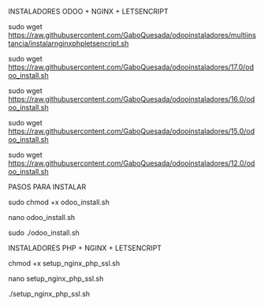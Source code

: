 INSTALADORES ODOO + NGINX + LETSENCRIPT

sudo wget https://raw.githubusercontent.com/GaboQuesada/odooinstaladores/multiinstancia/instalarnginxphpletsencript.sh

sudo wget https://raw.githubusercontent.com/GaboQuesada/odooinstaladores/17.0/odoo_install.sh

sudo wget https://raw.githubusercontent.com/GaboQuesada/odooinstaladores/16.0/odoo_install.sh

sudo wget https://raw.githubusercontent.com/GaboQuesada/odooinstaladores/15.0/odoo_install.sh

sudo wget https://raw.githubusercontent.com/GaboQuesada/odooinstaladores/12.0/odoo_install.sh




PASOS PARA INSTALAR

sudo chmod +x odoo_install.sh			

nano odoo_install.sh				

sudo ./odoo_install.sh

INSTALADORES PHP + NGINX + LETSENCRIPT

chmod +x setup_nginx_php_ssl.sh

nano setup_nginx_php_ssl.sh

./setup_nginx_php_ssl.sh





